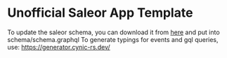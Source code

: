 # Unofficial Saleor App Template

To update the saleor schema, you can download it from [here](https://raw.githubusercontent.com/saleor/saleor/main/saleor/graphql/schema.graphql) and put into schema/schema.graphql
To generate typings for events and gql queries, use: https://generator.cynic-rs.dev/
